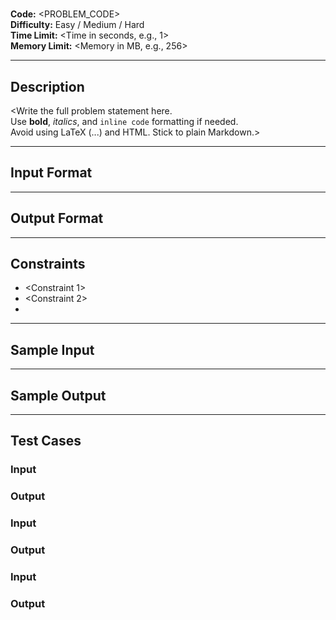 <!--
🎯 CodeVerse Problem Template (v1.0)
🔧 Instructions:
- Replace all <...> placeholders with actual content
- DO NOT remove section headers (##), metadata labels (**Code:** etc.), or formatting
- Do not use LaTeX ($...$), HTML tags, or extra markdown features
- Wrap the sample input/output, test cases in ```, for better rendering, at the start and end.
-->

# <Problem Title>

**Code:** <PROBLEM_CODE>  
**Difficulty:** Easy / Medium / Hard  
**Time Limit:** <Time in seconds, e.g., 1>  
**Memory Limit:** <Memory in MB, e.g., 256>

---

## Description
<Write the full problem statement here.  
Use **bold**, *italics*, and `inline code` formatting if needed.  
Avoid using LaTeX ($...$) and HTML. Stick to plain Markdown.>

---

## Input Format
<Describe the input format line by line.  
Use clear language. Mention if there are multiple test cases.>

---

## Output Format
<Describe what should be printed.  
Explain formatting if necessary.>

---

## Constraints
- <Constraint 1>
- <Constraint 2>
- <More constraints as needed>

---

## Sample Input
<Example input exactly as user would enter it>

---

## Sample Output
<Expected output exactly as user should print it>

---

## Test Cases

### Input
<First test case input>

### Output
<Expected output for first test case>

### Input
<Second test case input>

### Output
<Expected output for second test case>

### Input
<Third test case input>

### Output
<Expected output for third test case>
